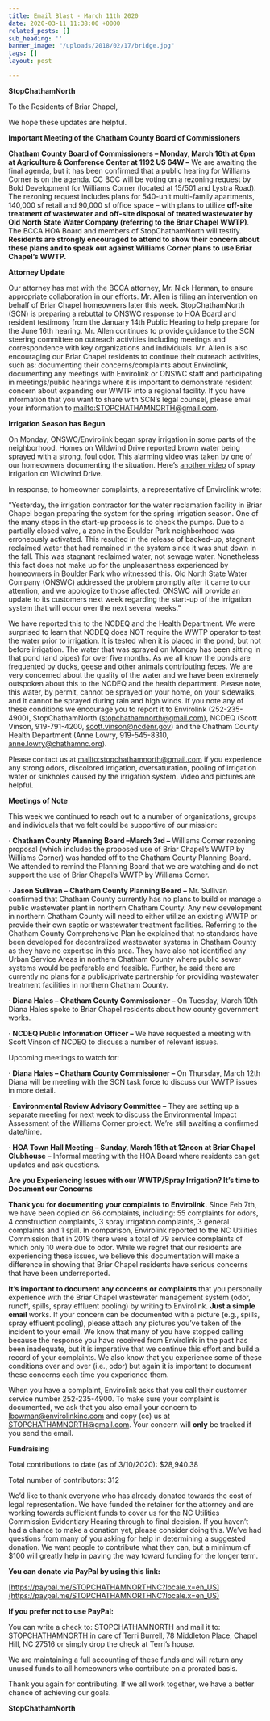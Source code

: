 ```yaml
---
title: Email Blast - March 11th 2020
date: 2020-03-11 11:38:00 +0000
related_posts: []
sub_heading: ''
banner_image: "/uploads/2018/02/17/bridge.jpg"
tags: []
layout: post

---
```

**StopChathamNorth**

To the Residents of Briar Chapel,

We hope these updates are helpful.

**Important Meeting of the Chatham County Board of Commissioners**

**Chatham County Board of Commissioners – Monday, March 16th at 6pm at Agriculture & Conference Center at 1192 US 64W –** We are awaiting the final agenda, but it has been confirmed that a public hearing for Williams Corner is on the agenda. CC BOC will be voting on a rezoning request by Bold Development for Williams Corner (located at 15/501 and Lystra Road). The rezoning request includes plans for 540-unit multi-family apartments, 140,000 sf retail and 90,000 sf office space – with plans to utilize **off-site treatment of wastewater and off-site disposal of treated wastewater by Old North State Water Company (referring to the Briar Chapel WWTP)**. The BCCA HOA Board and members of StopChathamNorth will testify. **Residents are strongly encouraged to attend to show their concern about these plans and to speak out against Williams Corner plans to use Briar Chapel’s WWTP.**

**Attorney Update**

Our attorney has met with the BCCA attorney, Mr. Nick Herman, to ensure appropriate collaboration in our efforts. Mr. Allen is filing an intervention on behalf of Briar Chapel homeowners later this week. StopChathamNorth (SCN) is preparing a rebuttal to ONSWC response to HOA Board and resident testimony from the January 14th Public Hearing to help prepare for the June 16th hearing. Mr. Allen continues to provide guidance to the SCN steering committee on outreach activities including meetings and correspondence with key organizations and individuals. Mr. Allen is also encouraging our Briar Chapel residents to continue their outreach activities, such as: documenting their concerns/complaints about Envirolink, documenting any meetings with Envirolink or ONSWC staff and participating in meetings/public hearings where it is important to demonstrate resident concern about expanding our WWTP into a regional facility. If you have information that you want to share with SCN’s legal counsel, please email your information to [mailto:STOPCHATHAMNORTH@gmail.com](mailto:STOPCHATHAMNORTH@gmail.com).

**Irrigation Season has Begun**

On Monday, ONSWC/Envirolink began spray irrigation in some parts of the neighborhood. Homes on Wildwind Drive reported brown water being sprayed with a strong, foul odor. This alarming [video](https://www.youtube.com/watch?v=wwKx_AFZmH8&app=desktop) was taken by one of our homeowners documenting the situation. Here’s [another video](https://www.youtube.com/watch?v=Zg4iXMT-6L8&feature=youtu.be) of spray irrigation on Wildwind Drive.

In response, to homeowner complaints, a representative of Envirolink wrote:

“Yesterday, the irrigation contractor for the water reclamation facility in Briar Chapel began preparing the system for the spring irrigation season. One of the many steps in the start-up process is to check the pumps. Due to a partially closed valve, a zone in the Boulder Park neighborhood was erroneously activated. This resulted in the release of backed-up, stagnant reclaimed water that had remained in the system since it was shut down in the fall. This was stagnant reclaimed water, not sewage water. Nonetheless this fact does not make up for the unpleasantness experienced by homeowners in Boulder Park who witnessed this. Old North State Water Company (ONSWC) addressed the problem promptly after it came to our attention, and we apologize to those affected. ONSWC will provide an update to its customers next week regarding the start-up of the irrigation system that will occur over the next several weeks.”

We have reported this to the NCDEQ and the Health Department. We were surprised to learn that NCDEQ does NOT require the WWTP operator to test the water prior to irrigation. It is tested when it is placed in the pond, but not before irrigation. The water that was sprayed on Monday has been sitting in that pond (and pipes) for over five months. As we all know the ponds are frequented by ducks, geese and other animals contributing feces. We are very concerned about the quality of the water and we have been extremely outspoken about this to the NCDEQ and the health department. Please note, this water, by permit, cannot be sprayed on your home, on your sidewalks, and it cannot be sprayed during rain and high winds. If you note any of these conditions we encourage you to report it to Envirolink (252-235-4900), StopChathamNorth ([stopchathamnorth@gmail.com](mailto:stopchathamnorth@gmail.com)), NCDEQ (Scott Vinson, 919-791-4200, [scott.vinson@ncdenr.gov](mailto:scott.vinson@ncdenr.gov)) and the Chatham County Health Department (Anne Lowry, 919-545-8310, [anne.lowry@chathamnc.org](mailto:anne.lowry@chathamnc.org)).

Please contact us at [mailto:stopchathamnorth@gmail.com](mailto:stopchathamnorth@gmail.com) if you experience any strong odors, discolored irrigation, oversaturation, pooling of irrigation water or sinkholes caused by the irrigation system. Video and pictures are helpful.

**Meetings of Note**

This week we continued to reach out to a number of organizations, groups and individuals that we felt could be supportive of our mission:

· **Chatham County Planning Board –March 3rd –** Williams Corner rezoning proposal (which includes the proposed use of Briar Chapel’s WWTP by Williams Corner) was handed off to the Chatham County Planning Board. We attended to remind the Planning Board that we are watching and do not support the use of Briar Chapel’s WWTP by Williams Corner.

· **Jason Sullivan –** **Chatham County Planning Board –** Mr. Sullivan confirmed that Chatham County currently has no plans to build or manage a public wastewater plant in northern Chatham County. Any new development in northern Chatham County will need to either utilize an existing WWTP or provide their own septic or wastewater treatment facilities. Referring to the Chatham County Comprehensive Plan he explained that no standards have been developed for decentralized wastewater systems in Chatham County as they have no expertise in this area. They have also not identified any Urban Service Areas in northern Chatham County where public sewer systems would be preferable and feasible. Further, he said there are currently no plans for a public/private partnership for providing wastewater treatment facilities in northern Chatham County.

· **Diana Hales –** **Chatham County Commissioner –** On Tuesday, March 10th Diana Hales spoke to Briar Chapel residents about how county government works.

· **NCDEQ Public Information Officer –** We have requested a meeting with Scott Vinson of NCDEQ to discuss a number of relevant issues.

Upcoming meetings to watch for:

· **Diana Hales – Chatham County Commissioner –** On Thursday, March 12th Diana will be meeting with the SCN task force to discuss our WWTP issues in more detail.

· **Environmental Review Advisory Committee –** They are setting up a separate meeting for next week to discuss the Environmental Impact Assessment of the Williams Corner project. We’re still awaiting a confirmed date/time.

· **HOA Town Hall Meeting – Sunday, March 15th at 12noon at Briar Chapel Clubhouse** – Informal meeting with the HOA Board where residents can get updates and ask questions.

**Are you Experiencing Issues with our WWTP/Spray Irrigation? It’s time to Document our Concerns**

**Thank you for documenting your complaints to Envirolink.** Since Feb 7th, we have been copied on 66 complaints, including: 55 complaints for odors, 4 construction complaints, 3 spray irrigation complaints, 3 general complaints and 1 spill. In comparison, Envirolink reported to the NC Utilities Commission that in 2019 there were a total of 79 service complaints of which only 10 were due to odor. While we regret that our residents are experiencing these issues, we believe this documentation will make a difference in showing that Briar Chapel residents have serious concerns that have been underreported.

**It’s important to document any concerns or complaints** that you personally experience with the Briar Chapel wastewater management system (odor, runoff, spills, spray effluent pooling) by writing to Envirolink. **Just a simple email** works. If your concern can be documented with a picture (e.g., spills, spray effluent pooling), please attach any pictures you’ve taken of the incident to your email. We know that many of you have stopped calling because the response you have received from Envirolink in the past has been inadequate, but it is imperative that we continue this effort and build a record of your complaints. We also know that you experience some of these conditions over and over (i.e., odor) but again it is important to document these concerns each time you experience them.

When you have a complaint, Envirolink asks that you call their customer service number 252-235-4900. To make sure your complaint is documented, we ask that you also email your concern to [lbowman@envirolinkinc.com](mailto:lbowman@envirolinkinc.com) and copy (cc) us at [STOPCHATHAMNORTH@gmail.com](mailto:STOPCHATHAMNORTH@gmail.com). Your concern will **only** be tracked if you send the email.

**Fundraising**

Total contributions to date (as of 3/10/2020): $28,940.38

Total number of contributors: 312

We’d like to thank everyone who has already donated towards the cost of legal representation. We have funded the retainer for the attorney and are working towards sufficient funds to cover us for the NC Utilities Commission Evidentiary Hearing through to final decision. If you haven’t had a chance to make a donation yet, please consider doing this. We’ve had questions from many of you asking for help in determining a suggested donation. We want people to contribute what they can, but a minimum of $100 will greatly help in paving the way toward funding for the longer term.

**You can donate via PayPal by using this link:**

[https://paypal.me/STOPCHATHAMNORTHNC?locale.x=en_US](https://paypal.me/STOPCHATHAMNORTHNC?locale.x=en_US)

**If you prefer not to use PayPal:**

You can write a check to: STOPCHATHAMNORTH and mail it to: STOPCHATHAMNORTH in care of Terri Burrell, 78 Middleton Place, Chapel Hill, NC 27516 or simply drop the check at Terri’s house.

We are maintaining a full accounting of these funds and will return any unused funds to all homeowners who contribute on a prorated basis.

Thank you again for contributing. If we all work together, we have a better chance of achieving our goals.

**StopChathamNorth**